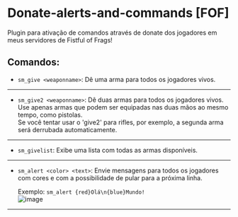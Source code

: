 # Donate-alerts-and-commands [FOF]
Plugin para ativação de comandos através de donate dos jogadores em meus servidores de Fistful of Frags!

## Comandos:
- ```sm_give <weaponname>```:
  Dê uma arma para todos os jogadores vivos.
  
---
* ```sm_give2 <weaponname>```:
  Dê duas armas para todos os jogadores vivos.  
  Use apenas armas que podem ser equipadas nas duas mãos ao mesmo tempo, como pistolas.  
  Se você tentar usar o 'give2' para rifles, por exemplo, a segunda arma será derrubada automaticamente.
  
---
* ```sm_givelist```:
  Exibe uma lista com todas as armas disponíveis.
  
---
* ```sm_alert <color> <text>```:
  Envie mensagens para todos os jogadores com cores e com a possibilidade de pular para a próxima linha.  

  Exemplo:
  ```sm_alert {red}Olá\n{blue}Mundo!```  
![image](https://github.com/paralhama/Donate-alerts-and-commands/assets/84831503/a6a7f899-c5b0-4e27-9f2a-a5d3420da668)
---
